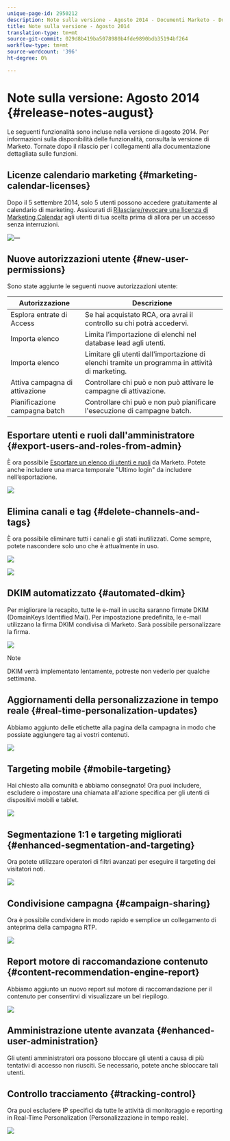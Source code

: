 ```yaml
---
unique-page-id: 2950212
description: Note sulla versione - Agosto 2014 - Documenti Marketo - Documentazione prodotto
title: Note sulla versione - Agosto 2014
translation-type: tm+mt
source-git-commit: 029d8b419ba5078980b4fde9890bdb35194bf264
workflow-type: tm+mt
source-wordcount: '396'
ht-degree: 0%

---
```



# Note sulla versione: Agosto 2014 {#release-notes-august}

Le seguenti funzionalità sono incluse nella versione di agosto 2014. Per informazioni sulla disponibilità delle funzionalità, consulta la versione di Marketo. Tornate dopo il rilascio per i collegamenti alla documentazione dettagliata sulle funzioni.

## Licenze calendario marketing {#marketing-calendar-licenses}

Dopo il 5 settembre 2014, solo 5 utenti possono accedere gratuitamente al calendario di marketing. Assicurati di [Rilasciare/revocare una licenza di Marketing Calendar](/help/marketo/product-docs/core-marketo-concepts/marketing-calendar/understanding-the-calendar/issue-revoke-a-marketing-calendar-license.md) agli utenti di tua scelta prima di allora per un accesso senza interruzioni.

![—](assets/image2014-9-16-9-3a45-3a52.png)

## Nuove autorizzazioni utente {#new-user-permissions}

Sono state aggiunte le seguenti nuove autorizzazioni utente:

| Autorizzazione | Descrizione |
|---|---|
| Esplora entrate di Access | Se hai acquistato RCA, ora avrai il controllo su chi potrà accedervi. |
| Importa elenco | Limita l’importazione di elenchi nel database lead agli utenti. |
| Importa elenco | Limitare gli utenti dall&#39;importazione di elenchi tramite un programma in attività di marketing. |
| Attiva campagna di attivazione | Controllare chi può e non può attivare le campagne di attivazione. |
| Pianificazione campagna batch | Controllare chi può e non può pianificare l&#39;esecuzione di campagne batch. |

## Esportare utenti e ruoli dall&#39;amministratore {#export-users-and-roles-from-admin}

È ora possibile [Esportare un elenco di utenti e ruoli](/help/marketo/product-docs/administration/users-and-roles/export-a-list-of-users-and-roles.md) da Marketo. Potete anche includere una marca temporale &quot;Ultimo login&quot; da includere nell’esportazione.

![](assets/image2014-9-16-12-3a20-3a16.png)

## Elimina canali e tag {#delete-channels-and-tags}

È ora possibile eliminare tutti i canali e gli stati inutilizzati. Come sempre, potete nascondere solo uno che è attualmente in uso.

![](assets/image2014-9-16-12-3a20-3a30.png)

![](assets/image2014-9-16-12-3a23-3a4.png)

## DKIM automatizzato {#automated-dkim}

Per migliorare la recapito, tutte le e-mail in uscita saranno firmate DKIM (DomainKeys Identified Mail). Per impostazione predefinita, le e-mail utilizzano la firma DKIM condivisa di Marketo. Sarà possibile personalizzare la firma.

![](assets/image2014-9-16-12-3a23-3a16.png)

>[!NOTE]
>
>DKIM verrà implementato lentamente, potreste non vederlo per qualche settimana.

## Aggiornamenti della personalizzazione in tempo reale {#real-time-personalization-updates}

Abbiamo aggiunto delle etichette alla pagina della campagna in modo che possiate aggiungere tag ai vostri contenuti.

![](assets/image2014-9-16-12-3a23-3a28.png)

## Targeting mobile {#mobile-targeting}

Hai chiesto alla comunità e abbiamo consegnato! Ora puoi includere, escludere o impostare una chiamata all&#39;azione specifica per gli utenti di dispositivi mobili e tablet.

![](assets/image2014-9-16-12-3a23-3a43.png)

## Segmentazione 1:1 e targeting migliorati {#enhanced-segmentation-and-targeting}

Ora potete utilizzare operatori di filtri avanzati per eseguire il targeting dei visitatori noti.

![](assets/image2014-9-16-12-3a23-3a56.png)

## Condivisione campagna {#campaign-sharing}

Ora è possibile condividere in modo rapido e semplice un collegamento di anteprima della campagna RTP.

![](assets/image2014-9-16-12-3a24-3a22.png)

## Report motore di raccomandazione contenuto {#content-recommendation-engine-report}

Abbiamo aggiunto un nuovo report sul motore di raccomandazione per il contenuto per consentirvi di visualizzare un bel riepilogo.

![](assets/image2014-9-16-12-3a24-3a42.png)

## Amministrazione utente avanzata {#enhanced-user-administration}

Gli utenti amministratori ora possono bloccare gli utenti a causa di più tentativi di accesso non riusciti. Se necessario, potete anche sbloccare tali utenti.

## Controllo tracciamento {#tracking-control}

Ora puoi escludere IP specifici da tutte le attività di monitoraggio e reporting in Real-Time Personalization (Personalizzazione in tempo reale).

![](assets/image2014-9-16-12-3a24-3a55.png)
